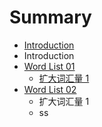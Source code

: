 # Summary

* [Introduction](README.md)
* Introduction
* [Word List 01](word_list_01.md)
   * [扩大词汇量 1](/wd01/kuo_da_ci_hui_liang_1.md)
* [Word List 02](word_list_02.md)
   * 扩大词汇量 1
   * ss

